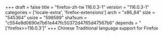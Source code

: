 +++
draft = false
title = "firefox-zh-tw 116.0.3-1"
version = "116.0.3-1"
categories = ['locale-extra', 'firefox-extensions']
arch = "x86_64"
size = "545364"
usize = "598589"
sha1sum = "c554e8d0690e7b61e447fc50372d4765d47567b6"
depends = "['firefox>=116.0.3']"
+++
Chinese Traditional language support for Firefox